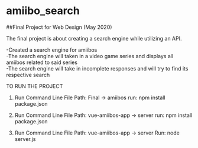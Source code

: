 # amiibo_search
##Final Project for Web Design (May 2020)

The final project is about creating a search engine while utilizing an API.

-Created a search engine for amiibos  
-The search engine will taken in a video game series and displays all amiibos related to said series  
-The search engine will take in incomplete responses and will try to find its respective search  

TO RUN THE PROJECT  

1) Run Command Line
	 File Path: Final -> amiibos
	 run: npm install package.json

2) Run Command Line
	 File Path: vue-amiibos-app -> server
	 run: npm install package.json

2) Run Command Line
   File Path: vue-amiibos-app -> server
   Run: node server.js
